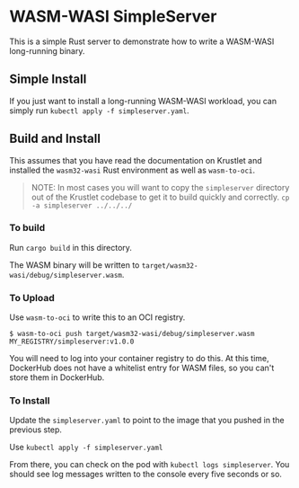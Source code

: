 # WASM-WASI SimpleServer

This is a simple Rust server to demonstrate how to write a WASM-WASI long-running
binary.

## Simple Install

If you just want to install a long-running WASM-WASI workload, you can simply run
`kubectl apply -f simpleserver.yaml`.

## Build and Install

This assumes that you have read the documentation on Krustlet and installed the
`wasm32-wasi` Rust environment as well as `wasm-to-oci`.

> NOTE: In most cases you will want to copy the `simpleserver` directory out of the Krustlet codebase to get it to build quickly and correctly. `cp -a simpleserver ../../../`

### To build

Run `cargo build` in this directory.

The WASM binary will be written to `target/wasm32-wasi/debug/simpleserver.wasm`.

### To Upload

Use `wasm-to-oci` to write this to an OCI registry.

```console
$ wasm-to-oci push target/wasm32-wasi/debug/simpleserver.wasm MY_REGISTRY/simpleserver:v1.0.0
```

You will need to log into your container registry to do this. At this time, DockerHub does not have a whitelist entry for WASM files, so you can't store them in DockerHub.

### To Install

Update the `simpleserver.yaml` to point to the image that you pushed in the previous step.

Use `kubectl apply -f simpleserver.yaml`

From there, you can check on the pod with `kubectl logs simpleserver`. You should see log messages written to the console every five seconds or so.

